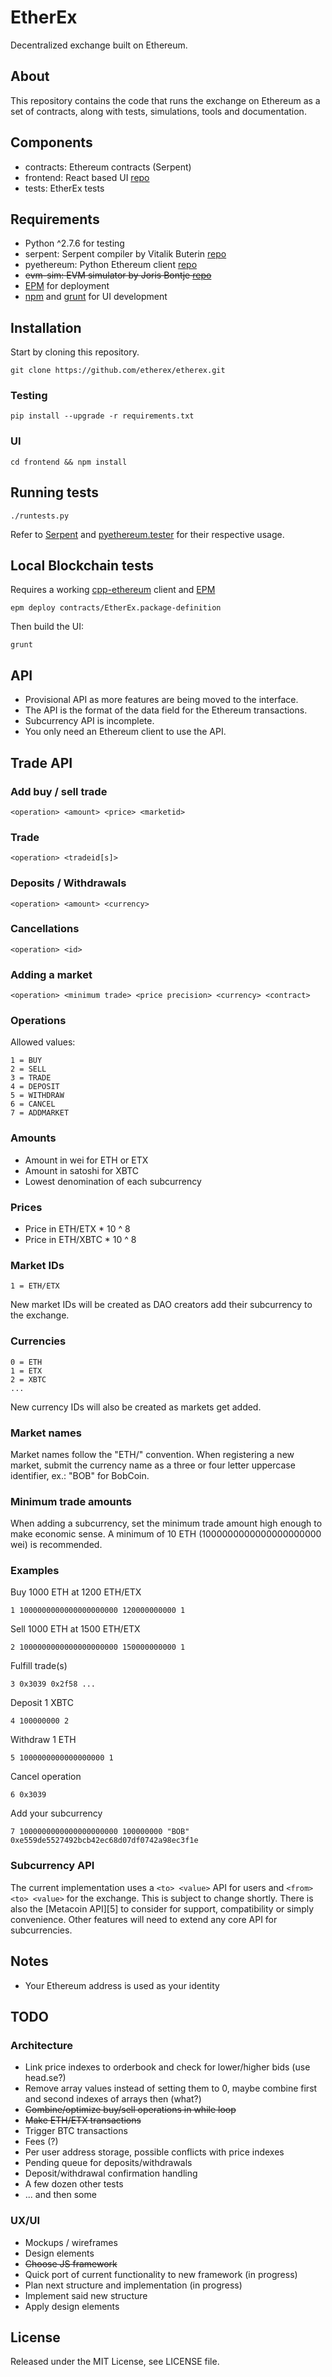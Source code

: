 EtherEx
=======

Decentralized exchange built on Ethereum.


About
-----

This repository contains the code that runs the exchange on Ethereum as a set of contracts, along with tests, simulations, tools and documentation.


Components
----------

* contracts: Ethereum contracts (Serpent)
* frontend: React based UI [repo](https://github.com/facebook/react)
* tests: EtherEx tests


Requirements
------------
* Python ^2.7.6 for testing
* serpent: Serpent compiler by Vitalik Buterin [repo](https://github.com/ethereum/serpent)
* pyethereum: Python Ethereum client [repo](https://github.com/ethereum/pyethereum)
* ~~evm-sim: EVM simulator by Joris Bontje [repo](https://github.com/EtherCasts/evm-sim)~~
* [EPM](https://github.com/project-douglas/epm) for deployment
* [npm](http://nodejs.org/) and [grunt](http://gruntjs.com/) for UI development

Installation
------------

Start by cloning this repository.

```
git clone https://github.com/etherex/etherex.git
```

### Testing
```
pip install --upgrade -r requirements.txt
```

### UI
```
cd frontend && npm install
```


Running tests
-------------
```
./runtests.py
```

Refer to [Serpent](https://github.com/ethereum/serpent) and [pyethereum.tester](https://github.com/ethereum/pyethereum) for their respective usage.


Local Blockchain tests
----------------------
Requires a working [cpp-ethereum](https://github.com/ethereum/cpp-ethereum) client and [EPM](https://github.com/project-douglas/epm)

```
epm deploy contracts/EtherEx.package-definition
```

Then build the UI:
```
grunt
```


API
---

* Provisional API as more features are being moved to the interface.
* The API is the format of the data field for the Ethereum transactions.
* Subcurrency API is incomplete.
* You only need an Ethereum client to use the API.


## Trade API

### Add buy / sell trade
```
<operation> <amount> <price> <marketid>
```


### Trade
```
<operation> <tradeid[s]>
```


### Deposits / Withdrawals
```
<operation> <amount> <currency>
```


### Cancellations
```
<operation> <id>
```


### Adding a market
```
<operation> <minimum trade> <price precision> <currency> <contract>
```


### Operations

Allowed values:
```
1 = BUY
2 = SELL
3 = TRADE
4 = DEPOSIT
5 = WITHDRAW
6 = CANCEL
7 = ADDMARKET
```


### Amounts

* Amount in wei for ETH or ETX
* Amount in satoshi for XBTC
* Lowest denomination of each subcurrency


### Prices

* Price in ETH/ETX * 10 ^ 8
* Price in ETH/XBTC * 10 ^ 8


### Market IDs
```
1 = ETH/ETX
```
New market IDs will be created as DAO creators add their subcurrency to the exchange.


### Currencies
```
0 = ETH
1 = ETX
2 = XBTC
...
```
New currency IDs will also be created as markets get added.


### Market names
Market names follow the "ETH/<name>" convention. When registering a new market, submit the currency name as a three or four letter uppercase identifier, ex.: "BOB" for BobCoin.


### Minimum trade amounts
When adding a subcurrency, set the minimum trade amount high enough to make economic sense. A minimum of 10 ETH (1000000000000000000000 wei) is recommended.


### Examples

Buy 1000 ETH at 1200 ETH/ETX
```
1 1000000000000000000000 120000000000 1
```

Sell 1000 ETH at 1500 ETH/ETX
```
2 1000000000000000000000 150000000000 1
```

Fulfill trade(s)
```
3 0x3039 0x2f58 ...
```

Deposit 1 XBTC
```
4 100000000 2
```

Withdraw 1 ETH
```
5 1000000000000000000 1
```

Cancel operation
```
6 0x3039
```

Add your subcurrency
```
7 1000000000000000000000 100000000 "BOB" 0xe559de5527492bcb42ec68d07df0742a98ec3f1e
```


### Subcurrency API

The current implementation uses a `<to> <value>` API for users and `<from> <to> <value>` for the exchange. This is subject to change shortly. There is also the [Metacoin API][5] to consider for support, compatibility or simply convenience. Other features will need to extend any core API for subcurrencies.


Notes
-----
* Your Ethereum address is used as your identity


TODO
----

### Architecture

* Link price indexes to orderbook and check for lower/higher bids (use head.se?)
* Remove array values instead of setting them to 0, maybe combine first and second indexes of arrays then (what?)
* ~~Combine/optimize buy/sell operations in while loop~~
* ~~Make ETH/ETX transactions~~
* Trigger BTC transactions
* Fees (?)
* Per user address storage, possible conflicts with price indexes
* Pending queue for deposits/withdrawals
* Deposit/withdrawal confirmation handling
* A few dozen other tests
* ... and then some

### UX/UI

* Mockups / wireframes
* Design elements
* ~~Choose JS framework~~
* Quick port of current functionality to new framework (in progress)
* Plan next structure and implementation (in progress)
* Implement said new structure
* Apply design elements


## License

Released under the MIT License, see LICENSE file.
